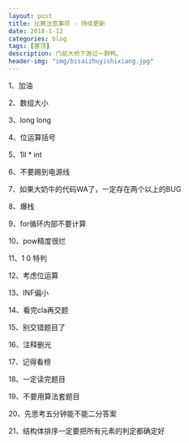 ```yaml
---
layout: post
title: 比赛注意事项 - 持续更新
date: 2018-1-12
categories: blog
tags: [置顶]
description: 门前大桥下游过一群鸭。
header-img: "img/bisaizhuyishixiang.jpg"
---
```


1、加油

2、数组大小

3、long long

4、位运算括号

5、1ll * int

6、不要踢到电源线

7、如果大奶牛的代码WA了，一定存在两个以上的BUG

8、爆栈

9、for循环内部不要计算

10、pow精度很烂

11、1 0 特判

12、考虑位运算

13、INF偏小

14、看完cla再交题

15、别交错题目了

16、注释删光

17、记得看榜

18、一定读完题目

19、不要用算法套题目

20、先思考五分钟能不能二分答案

21、结构体排序一定要把所有元素的判定都确定好






